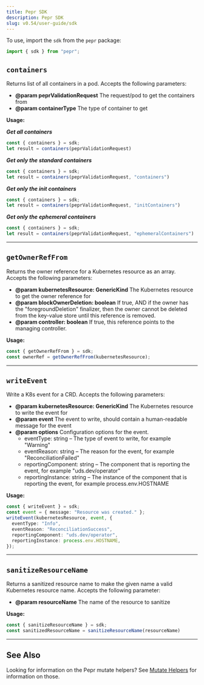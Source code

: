 ```yaml
---
title: Pepr SDK
description: Pepr SDK
slug: v0.54/user-guide/sdk
---
```



To use, import the `sdk` from the `pepr` package:

```typescript
import { sdk } from "pepr";
```

## `containers`

Returns list of all containers in a pod. Accepts the following parameters:

- **@param peprValidationRequest** The request/pod to get the containers from
- **@param containerType** The type of container to get

**Usage:**

**_Get all containers_**

```typescript
const { containers } = sdk;
let result = containers(peprValidationRequest)
```

**_Get only the standard containers_**

```typescript
const { containers } = sdk;
let result = containers(peprValidationRequest, "containers")
```

**_Get only the init containers_**

```typescript
const { containers } = sdk;
let result = containers(peprValidationRequest, "initContainers")
```

**_Get only the ephemeral containers_**

```typescript
const { containers } = sdk;
let result = containers(peprValidationRequest, "ephemeralContainers")
```

---

## `getOwnerRefFrom`

Returns the owner reference for a Kubernetes resource as an array. Accepts the following parameters:

- **@param kubernetesResource: GenericKind** The Kubernetes resource to get the owner reference for
- **@param blockOwnerDeletion: boolean** If true, AND if the owner has the "foregroundDeletion" finalizer, then the owner cannot be deleted from the key-value store until this reference is removed.
- **@param controller: boolean** If true, this reference points to the managing controller.

**Usage:**

```typescript
const { getOwnerRefFrom } = sdk;
const ownerRef = getOwnerRefFrom(kubernetesResource);
```

---

## `writeEvent`

Write a K8s event for a CRD. Accepts the following parameters:

- **@param kubernetesResource: GenericKind** The Kubernetes resource to write the event for
- **@param event** The event to write, should contain a human-readable message for the event
- **@param options** Configuration options for the event.
  - eventType: string – The type of event to write, for example "Warning"
  - eventReason: string – The reason for the event, for example "ReconciliationFailed"
  - reportingComponent: string – The component that is reporting the event, for example "uds.dev/operator"
  - reportingInstance: string – The instance of the component that is reporting the event, for example process.env.HOSTNAME

**Usage:**

```typescript
const { writeEvent } = sdk;
const event = { message: "Resource was created." };
writeEvent(kubernetesResource, event, {
  eventType: "Info",
  eventReason: "ReconciliationSuccess",
  reportingComponent: "uds.dev/operator",
  reportingInstance: process.env.HOSTNAME,
});
```

---

## `sanitizeResourceName`

Returns a sanitized resource name to make the given name a valid Kubernetes resource name. Accepts the following parameter:

- **@param resourceName** The name of the resource to sanitize

**Usage:**

```typescript
const { sanitizeResourceName } = sdk;
const sanitizedResourceName = sanitizeResourceName(resourceName)
```

---

## See Also

Looking for information on the Pepr mutate helpers? See [Mutate Helpers](../actions/mutate#mutate-helpers) for information on those.
